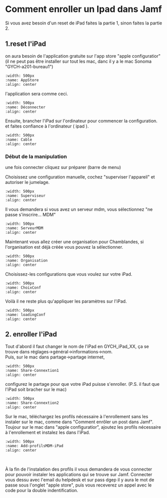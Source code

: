 

# Comment enroller un Ipad dans Jamf

Si vous avez besoin d'un reset de iPad faites la partie 1, sinon faites la partie 2.

## 1.reset l'iPad
 
on aura besoin de l'application gratuite sur l'app store "apple configuratior" (il ne peut pas être installer sur tout les mac, danc il y a le mac Sonoma "GYCH-a201-bureau1")

```{image} images/appAppleConfigurator.png
:width: 500px
:name: AppStore
:align: center
```

l'application sera comme ceci.

```{image} images/ipadNonConnecter.png
:width: 500px
:name: Déconnecter
:align: center
```

Ensuite, brancher l'iPad sur l'ordinateur pour commencer la configuration.
et faites confiance à l'ordinateur ( ipad ).

```{image} images/ConnecterIpad.jpeg
:width: 500px
:name: Cable
:align: center
```

### Début de la manipulation

une fois connecter cliquez sur préparer (barre de menu)

Choisissez une configuration manuelle, cochez "superviser l'appareil" et autoriser le jumelage.

```{image} images/superviserIpad.png
:width: 500px
:name: Superviseur
:align: center
```

Il vous demandera si vous avez un serveur mdm, vous sélectionnez "ne passe s'inscrire... MDM"

```{image} images/nonMDM.png
:width: 500px
:name: ServeurMDM
:align: center
```

Maintenant vous allez créer une organisation pour Chamblandes, si l'organisation est déjà créée vous pouvez la sélectionner.

```{image} images/organisation.png
:width: 500px
:name: Organisation
:align: center
```

Choisissez-les configurations que vous voulez sur votre iPad.

```{image} images/choixconf.png
:width: 500px
:name: ChoixConf
:align: center
```

Voilà il ne reste plus qu'appliquer les paramètres  sur l'iPad.

```{image} images/loadingConf.jpeg
:width: 500px
:name: loadingConf
:align: center
```

## 2. enroller l'iPad

Tout d'abord il faut changer le nom de l'iPad en GYCH_iPad_XX, ça se trouve dans réglages->général->informations->nom.
<br>
Puis, sur le mac dans partage->partage internet,

```{image} images/Share-Connextion1.png
:width: 500px
:name: Share-Connextion1
:align: center
```

configurez le partage pour que votre iPad puisse s'enroller. (P.S. il faut que l'iPad soit bracher sur le mac)

```{image} images/Share-Connextion2.png
:width: 500px
:name: Share-Connextion2
:align: center
```

Sur le mac, téléchargez les profils nécessaire à l'enrollement sans les instaler sur le mac, comme dans "Comment enrôler un post dans Jamf".
<br>
Toujour sur le mac dans "apple configuratior", ajoutez les profils nécessaire à l'enrollement et instalez les dans l'iPad.

```{image} images/Add-profilsMDM-iPad.png
:width: 500px
:name: Add-profilsMDM-iPad
:align: center
```
<br>

À la fin de l'instalation des profils il vous demandera de vous connecter pour pouvoir instaler les applications qui se trouve sur Jamf. Connecter vous dessu avec l'email du helpdesk et sur pass dgep il y aura le mot de passe sous l'onglet "apple store", puis vous receverez un appel avec le code pour la double indentification.